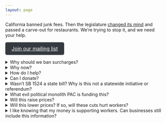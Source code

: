 ```yaml
---
layout: page
---
```


California banned junk fees. Then the legislature [changed its mind](https://www.sfchronicle.com/food/restaurants/article/restaurant-junk-fees-exemption-bill-19497214.php) and passed a carve-out for restaurants. We’re trying to stop it, and we need your help.

<!-- <a href="/sign" style="display: inline-block; padding: 10px 20px; font-size: 18px; color: #fff; background-color: #28a745; border: none; border-radius: 5px; text-align: center;">Sign the Petition</a>
<br />

<a href="/volunteer" style="display: inline-block; padding: 10px 20px; font-size: 16px; color: #fff; background-color: #28a745; border: none; border-radius: 5px; text-align: center;">Volunteer</a>
<a href="/donate" style="display: inline-block; padding: 10px 20px; font-size: 16px; color: #fff; background-color: #007BFF; border: none; border-radius: 5px; text-align: center;">Donate</a> -->
<a href="/subscribe" style="display: inline-block; padding: 10px 20px; font-size: 16px; color: #fff; background-color: #343a40; border: none; border-radius: 5px; text-align: center;">Join our mailing list</a>

<details>
<summary>Why should we ban surcharges?</summary>
Mandatory surcharges are fundamentally misleading: they make prices look lower than they actually are and make you do a multiplication problem to find out what you need to pay.
</details>

<span class="spacer" />

<details>
<summary>Why now?</summary>

In October 2023, <a href="https://leginfo.legislature.ca.gov/faces/billTextClient.xhtml?bill_id=202320240SB478">SB 478</a>, an update to the Consumers Legal Remedies Act, was signed into law. This banned "drip pricing" (a rising trend in which companies will shift some cost from the price of items into mandatory fees) in California, effective July 1, 2024. But then, in June 2024 — less than a month before the surcharge ban was set to take effect — legislators passed <a href="https://leginfo.legislature.ca.gov/faces/billNavClient.xhtml?bill_id=202320240SB1524">SB 1524</a>, a last-minute carve-out to allow restaurants and bars to continue to engage in drip pricing. This measure is intended to close the SB 1524 loophole within San Francisco.

</details>
<span class="spacer" />

<details>
<summary>How do I help?</summary>

<ul>
<li><a href="/sign">Sign the petition.</a></li>
<li><a href="/subscribe">Join our email list.</a></li>
<li><a href="/donate">Donate</a> and <a href="/volunteer">volunteer</a>!</li>
<li>Vote with your money.
Use <a href="https://www.seefees.ca/">See Fees in California</a> to find restaurants without junk fees to support
(and restaurants with junk fees to avoid).</li>
<li><a href="https://findyourrep.legislature.ca.gov/">Contact your state legislators</a> and tell them that you oppose restaurant junk fees.</li>
<li><a href="https://www.gov.ca.gov/contact/">Contact the Governor</a> and tell him you oppose restaurant junk fees.</li>
<li><a href="https://sfplanninggis.org/sffind/">Contact your Supervisor</a> and tell them that you support a city ordinance to ban restaurant surcharges.</li>
</ul>

</details>
<span class="spacer" />

<details>
<summary>Can I donate?</summary>
Yes! See the <a href="/donate">Donate</a> page.
</details>
<span class="spacer" />

<details>
<summary>Wasn’t SB 1524 a state bill? Why is this not a statewide initiative or referendum?</summary>
SB 1524 would apply to California. This initiative only fills the loophole in SF because… it's easier. A statewide petition would require about 550,000 signatures to qualify while a local one "only" requires 10,404 signatures.
That said, we still need a lot of signatures and require all the help we can get!
</details>
<span class="spacer" />

<details>
<summary>What evil political monolith PAC is funding this?</summary>
We’re just like… some guys, you know. That said, if you’re an evil political monolith PAC and want to help us for some reason, please <a href="/contact">get in touch</a>!
</details>
<span class="spacer" />

<details>
<summary>Will this raise prices?</summary>
This will require prices include fees we are <i>already paying</i>. The price you see on the menu might go up, but without the added fees, the prices we'll pay at the end of the night stay virtually the same.
</details>
<span class="spacer" />

<details>
<summary>Will this lower prices? If so, will these cuts hurt workers? </summary>
No. This does not affect the business constraints in which restaurants operate: they still will be required to provide the same benefits to their workers that are guaranteed by current law.
</details>
<span class="spacer" />

<details>
<summary>I like knowing that my money is supporting workers. Can businesses still include this information?</summary>
Yes. This ordinance only affects the advertised or listed prices of items. If the restaurant wants to put extra information on the receipt, they are still free to do so. Consider an example: a current bill may be formatted as

<ul>
<li>$100 food items</li>
<li>$5 SF Mandate Surcharge</li>
<li>Subtotal: $105</li>
<li>Taxes: $9.06</li>
<li>Total: $114.06</li>
</ul>

This bill could equivalently be formatted:

<ul>
<li>$105 food items</li>
<li>Subtotal: $105</li>
<li>Taxes: $9.06</li>
<li>Total: $114.06</li>
<li><i>Note</i>: $5 from your bill went towards our employees' healthcare. Thank you!</li>
</ul>

</details>
<span class="spacer" />
